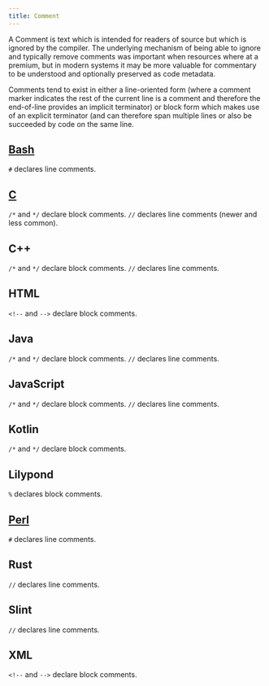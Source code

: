 ```yaml
---
title: Comment
---
```


A Comment is text which is intended for readers of source but which is
ignored by the compiler. The underlying mechanism of being able to ignore
and typically remove comments was important when resources where at a
premium, but in modern systems it may be more valuable for commentary
to be understood and optionally preserved as code metadata.

Comments tend to exist in either a line-oriented form
(where a comment marker indicates the rest of the current line
is a comment and therefore the end-of-line provides an
implicit terminator) or block form which makes use of
an explicit terminator (and can therefore span multiple
lines or also be succeeded by code on the same line.

## [Bash](bash)

`#` declares line comments.

## [C](c)

`/*` and `*/` declare block comments.
`//` declares line comments (newer and less common).

## C++

`/*` and `*/` declare block comments.
`//` declares line comments.

## HTML

`<!--` and `-->` declare block comments.

## Java

`/*` and `*/` declare block comments.
`//` declares line comments.

## JavaScript

`/*` and `*/` declare block comments.
`//` declares line comments.

## Kotlin

`/*` and `*/` declare block comments.

## Lilypond

`%` declares block comments.

## [Perl](perl)

`#` declares line comments.

## Rust

`//` declares line comments.

## Slint

`//` declares line comments.

## XML

`<!--` and `-->` declare block comments.
